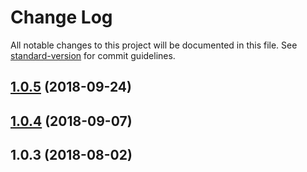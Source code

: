 # Change Log

All notable changes to this project will be documented in this file. See [standard-version](https://github.com/conventional-changelog/standard-version) for commit guidelines.

<a name="1.0.5"></a>
## [1.0.5](https://github.com/Evolvus/evolvus-swe/compare/v1.0.4...v1.0.5) (2018-09-24)



<a name="1.0.4"></a>
## [1.0.4](https://github.com/Evolvus/evolvus-swe/compare/v1.0.3...v1.0.4) (2018-09-07)



<a name="1.0.3"></a>
## 1.0.3 (2018-08-02)
